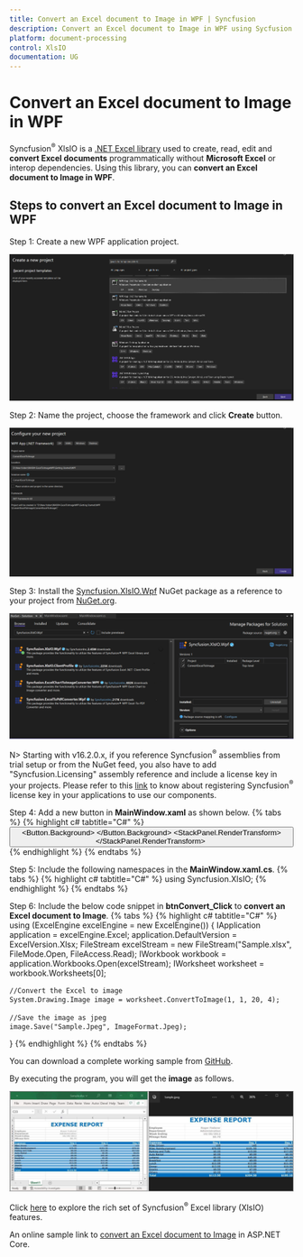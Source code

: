 ```yaml
---
title: Convert an Excel document to Image in WPF | Syncfusion
description: Convert an Excel document to Image in WPF using Sycfusion .NET Excel library (XlsIO) without Microsoft Excel or interop dependencies.
platform: document-processing
control: XlsIO
documentation: UG
---
```


# Convert an Excel document to Image in WPF

Syncfusion<sup>&reg;</sup> XlsIO is a [.NET Excel library](https://www.syncfusion.com/document-processing/excel-framework/net/excel-library) used to create, read, edit and **convert Excel documents** programmatically without **Microsoft Excel** or interop dependencies. Using this library, you can **convert an Excel document to Image in WPF**.

## Steps to convert an Excel document to Image in WPF

Step 1: Create a new WPF application project.

![Create a WPF application project in visual studio](Wpf_images/Wpf_images_img8.png)

Step 2: Name the project, choose the framework and click **Create** button.

![Name the project and choose the framework version](Wpf_images/Wpf_images_img9.png)

Step 3: Install the <a href="https://www.nuget.org/packages/Syncfusion.XlsIO.Wpf">Syncfusion.XlsIO.Wpf</a> NuGet package as a reference to your project from [NuGet.org](https://www.nuget.org/).  

![Install Syncfusion.XlsIO.Wpf NuGet Package](Wpf_images/Wpf_images_img10.png)

N> Starting with v16.2.0.x, if you reference Syncfusion<sup>&reg;</sup> assemblies from trial setup or from the NuGet feed, you also have to add "Syncfusion.Licensing" assembly reference and include a license key in your projects. Please refer to this [link](https://help.syncfusion.com/common/essential-studio/licensing/overview) to know about registering Syncfusion<sup>&reg;</sup> license key in your applications to use our components. 

Step 4: Add a new button in **MainWindow.xaml** as shown below.
{% tabs %}
{% highlight c# tabtitle="C#" %}
<Button Click="btnConvert_Click" VerticalAlignment="Center" Height="30" BorderBrush="LightBlue" HorizontalAlignment="Center" Width="150">
    <Button.Background>
        <LinearGradientBrush EndPoint="0.5,-0.04" StartPoint="0.5,1.04">
            <GradientStop Color="#FFD9E9F7" Offset="0"/>
            <GradientStop Color="#FFEFF8FF" Offset="1"/>
        </LinearGradientBrush>
    </Button.Background>
    <StackPanel Orientation="Horizontal" Height="23" Margin="0,0,0,-2.52" VerticalAlignment="Bottom" HorizontalAlignment="Right" Width="100" RenderTransformOrigin="0.5,0.5">
        <StackPanel.RenderTransform>
            <TransformGroup>
                <ScaleTransform/>
                <SkewTransform/>
                <RotateTransform Angle="-0.226"/>
                <TranslateTransform/>
            </TransformGroup>
        </StackPanel.RenderTransform>
        <Image Name="image2" Margin="2" HorizontalAlignment="Center" VerticalAlignment="Center" />
        <TextBlock Text="Excel to Image" Height="38" Width="187" Margin="0,4,0,3" TextWrapping="WrapWithOverflow" />
    </StackPanel>
</Button>
{% endhighlight %}
{% endtabs %}

Step 5: Include the following namespaces in the **MainWindow.xaml.cs**.
{% tabs %}
{% highlight c# tabtitle="C#" %}
using Syncfusion.XlsIO;
{% endhighlight %}
{% endtabs %}

Step 6: Include the below code snippet in **btnConvert_Click** to **convert an Excel document to Image**.
{% tabs %}
{% highlight c# tabtitle="C#" %}
using (ExcelEngine excelEngine = new ExcelEngine())
{
    IApplication application = excelEngine.Excel;
    application.DefaultVersion = ExcelVersion.Xlsx;
    FileStream excelStream = new FileStream("Sample.xlsx", FileMode.Open, FileAccess.Read);
    IWorkbook workbook = application.Workbooks.Open(excelStream);
    IWorksheet worksheet = workbook.Worksheets[0];

    //Convert the Excel to image
    System.Drawing.Image image = worksheet.ConvertToImage(1, 1, 20, 4);

    //Save the image as jpeg
    image.Save("Sample.Jpeg", ImageFormat.Jpeg);
}
{% endhighlight %}
{% endtabs %}      

You can download a complete working sample from <a href="https://github.com/SyncfusionExamples/XlsIO-Examples/tree/master/Getting%20Started/WPF/Convert%20Excel%20to%20Image">GitHub</a>.

By executing the program, you will get the **image** as follows.

![Output File](Wpf_images/Wpf_images_img11.png)

Click [here](https://www.syncfusion.com/document-processing/excel-framework/net) to explore the rich set of Syncfusion<sup>&reg;</sup> Excel library (XlsIO) features.

An online sample link to [convert an Excel document to Image](https://ej2.syncfusion.com/aspnetcore/Excel/WorksheetToImage#/material3) in ASP.NET Core.